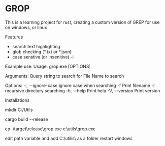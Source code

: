 # GROP


This is a learning project for rust, creating a custom version of GREP for use on windows, or linux 


Features 
- search text highlighting
- glob checking (*.txt or *.json)
- case senstive (or insenitive) -i

Example use:
Usage: grop.exe [OPTIONS] <QUERY> <FILE>

Arguments:
  <QUERY>  Query string to search for
  <FILE>   File Name to search

Options:
  -i, --ignore-case  ignore case when searching
  -f                 Print filename
  -r                 recursive directory searching
  -h, --help         Print help
  -V, --version      Print version



  Installations

  mkdir C:/Utils

  cargo build --release

  cp .\target\release\grop.exe c:\utils\grop.exe

  edit path variable and add C:\utilis\ as a folder
  restart windows